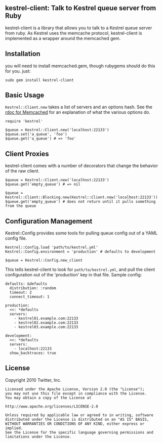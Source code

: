 ## kestrel-client: Talk to Kestrel queue server from Ruby

kestrel-client is a library that allows you to talk to a Kestrel queue server from ruby. As Kestrel uses the memcache protocol, kestrel-client is implemented as a wrapper around the memcached gem.


## Installation

you will need to install memcached.gem, though rubygems should do this for you. just:

    sudo gem install kestrel-client


## Basic Usage

`Kestrel::Client.new` takes a list of servers and an options hash. See the [rdoc for Memcached](http://blog.evanweaver.com/files/doc/fauna/memcached/classes/Memcached.html) for an explanation of what the various options do.

    require 'kestrel'

    $queue = Kestrel::Client.new('localhost:22133')
    $queue.set('a_queue', 'foo')
    $queue.get('a_queue') # => 'foo'


## Client Proxies

kestrel-client comes with a number of decorators that change the behavior of the raw client.

    $queue = Kestrel::Client.new('localhost:22133')
    $queue.get('empty_queue') # => nil

    $queue = Kestrel::Client::Blocking.new(Kestrel::Client.new('localhost:22133'))
    $queue.get('empty_queue') # does not return until it pulls something from the queue


## Configuration Management

Kestrel::Config provides some tools for pulling queue config out of a YAML config file.

    Kestrel::Config.load 'path/to/kestrel.yml'
    Kestrel::Config.environment = 'production' # defaults to development

    $queue = Kestrel::Config.new_client

This tells kestrel-client to look for `path/to/kestrel.yml`, and pull the client configuration out of
the 'production' key in that file. Sample config:

    defaults: &defaults
      distribution: :random
      timeout: 2
      connect_timeout: 1

    production:
      <<: *defaults
      servers:
        - kestrel01.example.com:22133
        - kestrel02.example.com:22133
        - kestrel03.example.com:22133

    development:
      <<: *defaults
      servers:
        - localhost:22133
      show_backtraces: true


## License

Copyright 2010 Twitter, Inc.

    Licensed under the Apache License, Version 2.0 (the "License");
    you may not use this file except in compliance with the License.
    You may obtain a copy of the License at

    http://www.apache.org/licenses/LICENSE-2.0

    Unless required by applicable law or agreed to in writing, software
    distributed under the License is distributed on an "AS IS" BASIS,
    WITHOUT WARRANTIES OR CONDITIONS OF ANY KIND, either express or implied.
    See the License for the specific language governing permissions and
    limitations under the License.

